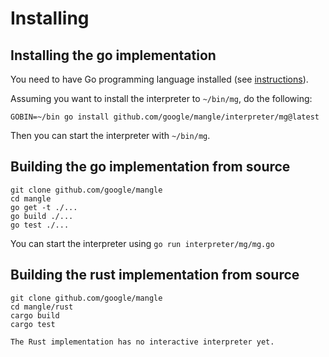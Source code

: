 # Installing

## Installing the go implementation

You need to have Go programming language installed (see [instructions](https://go.dev/doc/install)).

Assuming you want to install the interpreter to `~/bin/mg`, do the following:
```
GOBIN=~/bin go install github.com/google/mangle/interpreter/mg@latest
```

Then you can start the interpreter with `~/bin/mg`.

## Building the go implementation from source

```
git clone github.com/google/mangle
cd mangle
go get -t ./...
go build ./...
go test ./...
```

You can start the interpreter using `go run interpreter/mg/mg.go`

## Building the rust implementation from source

```
git clone github.com/google/mangle
cd mangle/rust
cargo build
cargo test
```

```{note}
The Rust implementation has no interactive interpreter yet.
```
